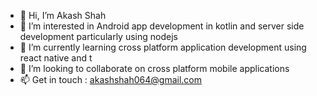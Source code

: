 - 👋 Hi, I’m Akash Shah
- 👀 I’m interested in Android app development in kotlin and server side development particularly using nodejs
- 🌱 I’m currently learning cross platform application development using react native and t
- 💞️ I’m looking to collaborate on cross platform mobile applications 
- 📫 Get in touch : akashshah064@gmail.com

<!---
shahakash1997/shahakash1997 is a ✨ special ✨ repository because its `README.md` (this file) appears on your GitHub profile.
You can click the Preview link to take a look at your changes.
--->
